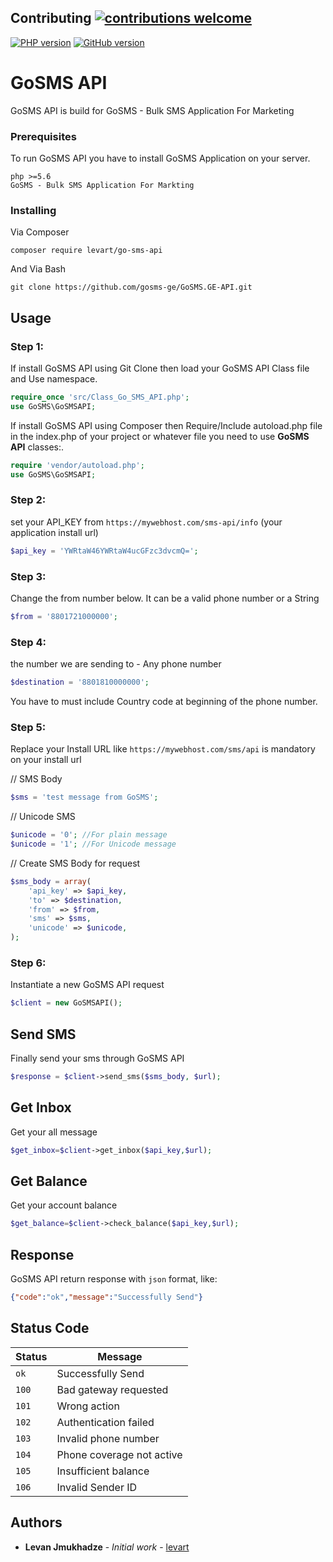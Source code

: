 ## Contributing [![contributions welcome](https://img.shields.io/badge/contributions-welcome-brightgreen.svg?style=flat)](https://github.com/gosms-ge/GoSMS.GE-API/issues)

[![PHP version](https://badge.fury.io/ph/levart%2Fgo-sms-api.svg)](https://badge.fury.io/ph/levart%2Fgo-sms-api)
[![GitHub version](https://badge.fury.io/gh/gosms-ge%2FGoSMS.GE-API.svg)](https://badge.fury.io/gh/gosms-ge%2FGoSMS.GE-API)

# GoSMS API


GoSMS API is build for GoSMS - Bulk SMS Application For Marketing


### Prerequisites

To run GoSMS API you have to install GoSMS Application on your server. 
```
php >=5.6
GoSMS - Bulk SMS Application For Markting
```

### Installing
Via Composer
```
composer require levart/go-sms-api
```

And Via Bash

```
git clone https://github.com/gosms-ge/GoSMS.GE-API.git
```

## Usage


 ### Step 1:
If install GoSMS API using Git Clone then load your GoSMS API Class file and Use namespace. 
```php
require_once 'src/Class_Go_SMS_API.php';
use GoSMS\GoSMSAPI;
```
If install GoSMS API using Composer then Require/Include autoload.php file in the index.php of your project or whatever file you need to use **GoSMS API** classes:. 
```php
require 'vendor/autoload.php';
use GoSMS\GoSMSAPI;
```
### Step 2:
set your API_KEY from `https://mywebhost.com/sms-api/info` (your application install url)
```php
$api_key = 'YWRtaW46YWRtaW4ucGFzc3dvcmQ=';
```
### Step 3:
Change the from number below. It can be a valid phone number or a String
```php
$from = '8801721000000';
```

### Step 4:
the number we are sending to - Any phone number
```php
$destination = '8801810000000';
```
You have to must include Country code at beginning of the phone number.  

### Step 5:
Replace your Install URL like `https://mywebhost.com/sms/api` is mandatory on your install url


// SMS Body
```php
$sms = 'test message from GoSMS';
```
// Unicode SMS
```php
$unicode = '0'; //For plain message
$unicode = '1'; //For Unicode message
```
// Create SMS Body for request
```php
$sms_body = array(
    'api_key' => $api_key,
    'to' => $destination,
    'from' => $from,
    'sms' => $sms,
    'unicode' => $unicode,
);
```

### Step 6: 
Instantiate a new GoSMS API request
```php
$client = new GoSMSAPI();
```

## Send SMS
Finally send your sms through GoSMS API
```php
$response = $client->send_sms($sms_body, $url);
```

## Get Inbox
Get your all message
```php
$get_inbox=$client->get_inbox($api_key,$url);
```

## Get Balance
Get your account balance
```php
$get_balance=$client->check_balance($api_key,$url);
```
## Response
GoSMS API return response with `json` format, like:

```json
{"code":"ok","message":"Successfully Send"}
```

## Status Code

| Status | Message |
| --- | --- |
| `ok` | Successfully Send |
| `100` | Bad gateway requested |
| `101` | Wrong action |
| `102` | Authentication failed |
| `103` | Invalid phone number |
| `104` | Phone coverage not active |
| `105` | Insufficient balance |
| `106` | Invalid Sender ID |

## Authors

* **Levan Jmukhadze** - *Initial work* - [levart](https://github.com/levart)
